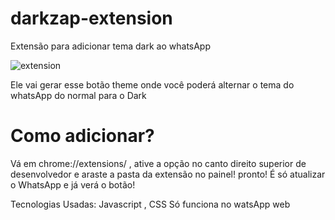 # darkzap-extension
Extensão para adicionar tema dark ao whatsApp

![extension](https://user-images.githubusercontent.com/51785898/82586075-6109e380-9b6d-11ea-97e1-ae2a356820c0.png)

Ele vai gerar esse botão theme onde você poderá alternar o tema do whatsApp do normal para o Dark

# Como adicionar?

Vá em chrome://extensions/ , ative a opção no canto direito superior de desenvolvedor e araste a pasta da extensão no painel! 
pronto! É só atualizar o WhatsApp e já verá o botão!

Tecnologias Usadas:
  Javascript , CSS
  Só funciona no watsApp web
